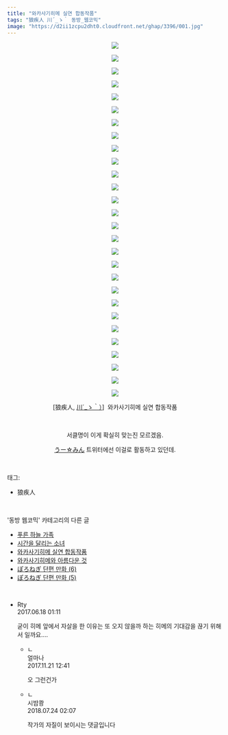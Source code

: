 ```yaml
---
title: "와카사기히메 실연 합동작품"
tags: "狼疾人 川´_ゝ｀ 동방_웹코믹"
image: "https://d2ii1zcpu2dht0.cloudfront.net/ghap/3396/001.jpg"
---
```

<div class="article">
<p style="text-align: center; clear: none; float: none;"><img src="{{ site.imgserver9 }}/ghap/3396/001.jpg"/></p>
<p style="text-align: center; clear: none; float: none;"><img src="{{ site.imgserver9 }}/ghap/3396/002.jpg"/></p>
<p style="text-align: center; clear: none; float: none;"><img src="{{ site.imgserver9 }}/ghap/3396/003.jpg"/></p>
<p style="text-align: center; clear: none; float: none;"><img src="{{ site.imgserver9 }}/ghap/3396/004.jpg"/></p>
<p style="text-align: center; clear: none; float: none;"><img src="{{ site.imgserver9 }}/ghap/3396/005.jpg"/></p>
<p style="text-align: center; clear: none; float: none;"><img src="{{ site.imgserver9 }}/ghap/3396/006.jpg"/></p>
<p style="text-align: center; clear: none; float: none;"><img src="{{ site.imgserver9 }}/ghap/3396/007.jpg"/></p>
<p style="text-align: center; clear: none; float: none;"><img src="{{ site.imgserver9 }}/ghap/3396/008.jpg"/></p>
<p style="text-align: center; clear: none; float: none;"><img src="{{ site.imgserver9 }}/ghap/3396/009.jpg"/></p>
<p style="text-align: center; clear: none; float: none;"><img src="{{ site.imgserver9 }}/ghap/3396/010.jpg"/></p>
<p style="text-align: center; clear: none; float: none;"><img src="{{ site.imgserver9 }}/ghap/3396/011.jpg"/></p>
<p style="text-align: center; clear: none; float: none;"><img src="{{ site.imgserver9 }}/ghap/3396/012.jpg"/></p>
<p style="text-align: center; clear: none; float: none;"><img src="{{ site.imgserver9 }}/ghap/3396/013.jpg"/></p>
<p style="text-align: center; clear: none; float: none;"><img src="{{ site.imgserver9 }}/ghap/3396/014.jpg"/></p>
<p style="text-align: center; clear: none; float: none;"><img src="{{ site.imgserver9 }}/ghap/3396/015.jpg"/></p>
<p style="text-align: center; clear: none; float: none;"><img src="{{ site.imgserver9 }}/ghap/3396/016.jpg"/></p>
<p style="text-align: center; clear: none; float: none;"><img src="{{ site.imgserver9 }}/ghap/3396/017.jpg"/></p>
<p style="text-align: center; clear: none; float: none;"><img src="{{ site.imgserver9 }}/ghap/3396/018.jpg"/></p>
<p style="text-align: center; clear: none; float: none;"><img src="{{ site.imgserver9 }}/ghap/3396/019.jpg"/></p>
<p style="text-align: center; clear: none; float: none;"><img src="{{ site.imgserver9 }}/ghap/3396/020.jpg"/></p>
<p style="text-align: center; clear: none; float: none;"><img src="{{ site.imgserver9 }}/ghap/3396/021.jpg"/></p>
<p style="text-align: center; clear: none; float: none;"><img src="{{ site.imgserver9 }}/ghap/3396/022.jpg"/></p>
<p style="text-align: center; clear: none; float: none;"><img src="{{ site.imgserver9 }}/ghap/3396/023.jpg"/></p>
<p style="text-align: center; clear: none; float: none;"><img src="{{ site.imgserver9 }}/ghap/3396/024.jpg"/></p>
<p style="text-align: center; clear: none; float: none;"><img src="{{ site.imgserver9 }}/ghap/3396/025.jpg"/></p>
<p style="text-align: center; clear: none; float: none;"><img src="{{ site.imgserver9 }}/ghap/3396/026.jpg"/></p>
<p style="text-align: center; clear: none; float: none;"><img src="{{ site.imgserver9 }}/ghap/3396/027.jpg"/></p>
<p style="text-align: center; clear: none; float: none;"><img src="{{ site.imgserver9 }}/ghap/3396/028.jpg"/></p>
<p style="text-align: center; clear: none; float: none;">[狼疾人, <a class="tx-link" href="https://www.pixiv.net/member.php?id=8988534" target="_blank">川´_ゝ｀）</a>]  와카사기히메 실연 합동작품</p>
<p style="text-align: center; clear: none; float: none;"><br/></p>
<p style="text-align: center; clear: none; float: none;">서클명이 이게 확실히 맞는진 모르겠음.</p>
<p style="text-align: center; clear: none; float: none;"><a class="tx-link" href="https://twitter.com/woominwoomin5" target="_blank">うー☆みん</a> 트위터에선 이걸로 활동하고 있던데.</p>
</div><br/>
<div class="tagTrail">
<p>태그: </p>
<ul>
<li>狼疾人</li>
</ul>
</div><br/>
<div class="another">
<p>'동방 웹코믹' 카테고리의 다른 글</p>
<ul>
<li><a href="/ghap_3398">푸른 하늘 가족</a></li>
<li><a href="/ghap_3397">시간을 달리는 소녀</a></li>
<li><a href="/ghap_3396">와카사기히메 실연 합동작품</a></li>
<li><a href="/ghap_3395">와카사기히메와 아름다운 것</a></li>
<li><a href="/ghap_3382">ぽろねぎ 단편 만화 (6)</a></li>
<li><a href="/ghap_3381">ぽろねぎ 단편 만화 (5)</a></li>
</ul>
</div><br/>
<div class="cb_module cb_fluid">
<div class="cb_wrt cb_profile">
<div class="comment">
<ul>
<li class="cb_thumb_off" id="comment15016151">
<div class="cb_comment_area">
<div class="cb_info_area">
<div class="cb_section">
<span class="cb_nick_name">Rty</span>
</div>
<div class="cb_section">
<span class="cb_date">2017.06.18 01:11 </span>
</div>
</div>
<div class="cb_dsc_comment">
<p class="cb_dsc">
											굳이 히메 앞에서 자살을 한 이유는 또 오지 않을까 하는 히메의 기대감을 끊기 위해서 일까요....
										</p>
</div>
<ul>
<li class="cb_thumb_off" id="comment15134181">
<span class="cb_bu_subnode">ㄴ</span>
<div class="cb_comment_area">
<div class="cb_info_area">
<div class="cb_section">
<span class="cb_nick_name">얼마나</span>
</div>
<div class="cb_section">
<span class="cb_date">2017.11.21 12:41 </span>
</div>
</div>
<div class="cb_dsc_comment">
<p class="cb_dsc">
																오 그런건가 
															</p>
</div>
</div>
</li>
<li class="cb_thumb_off" id="comment15292546">
<span class="cb_bu_subnode">ㄴ</span>
<div class="cb_comment_area">
<div class="cb_info_area">
<div class="cb_section">
<span class="cb_nick_name">시밤쾅</span>
</div>
<div class="cb_section">
<span class="cb_date">2018.07.24 02:07 </span>
</div>
</div>
<div class="cb_dsc_comment">
<p class="cb_dsc">
																작가의 자질이 보이시는 댓글입니다 
															</p>
</div>
</div>
</li>
</ul>
</div></li>
</ul>
</div>
</div><!-- commentList close -->
</div><br/>
